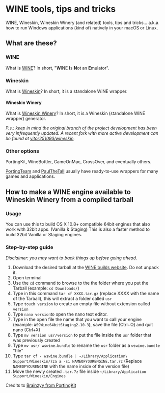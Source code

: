 # WINE tools, tips and tricks

WINE, Wineskin, Wineskin Winery (and related) tools, tips and tricks...
a.k.a. how to run Windows applications (kind of) natively in your macOS or Linux.

## What are these?

### WINE

What is [WINE](http://winehq.org/)? In short, "**W**INE **I**s **N**ot an **E**mulator".

### Wineskin

What is [Wineskin](https://sourceforge.net/projects/wineskin/)? In short, it is a standalone WINE wrapper.

#### Wineskin Winery

What is [Wineskin Winery](http://wineskin.urgesoftware.com/tiki-index.php)? In short, it is a Wineskin (standalone WINE wrapper) generator.

_P.s.: keep in mind the original branch of the project development has been very infrequently updated._
_A recent fork with more active development can be found at [vitor251093/wineskin](https://github.com/vitor251093/wineskin)._

### Other options

PortingKit, WineBottler, GameOnMac, CrossOver, and eventually others.

[PortingTeam](http://portingteam.com/) and [PaulTheTall](https://www.paulthetall.com/) usually have ready-to-use wrappers for many games and applications.

## How to make a WINE engine available to Wineskin Winery from a compiled tarball

### Usage

You can use this to build OS X 10.8+ compatible 64bit engines that also work with 32bit apps. (Vanilla & Staging)
This is also a faster method to build 32bit Vanilla or Staging engines.

### Step-by-step guide

*Disclaimer: you may want to back things up before going ahead.*

1. Download the desired tarball at the [WINE builds website](https://dl.winehq.org/wine-builds/macosx/download.html). Do not unpack it.
2. Open terminal
3. Use the `cd` command to browse to the the folder where you put the Tarball (example: `cd Downloads/`)
4. Type in this command `tar xf XXXX.tar.gz` (replace XXXX with the name of the Tarball), this will extract a folder called `usr`
5. Type `touch version` to create an empty file without extension called `version`
6. Type `nano version`to open the nano text editor.
7. Type in the open file the name that you want to call your engine (example: `WS9Wine64bitStaging2.10-3`), save the file (Ctrl+O) and quit nano (Ctrl+X)
8. Type `mv version usr/version` to put the file inside the `usr` folder that was previously created
9. Type `mv usr/ wswine.bundle` to rename the `usr` folder as a `wswine.bundle` "file"
10. Type `tar cf - wswine.bundle | ~/Library/Application\ Support/Wineskin/7za a -si NAMEOFYOURENGINE.tar.7z` (Replace `NAMEOFYOURENGINE` with the name inside of the version file)
11. Move the newly created `.tar.7z` file inside `~/Library/Application Support/Wineskin/Engines`

Credits to [Brainzyy from PortingKit](http://portingkit.com/smf/index.php?topic=290.0)
